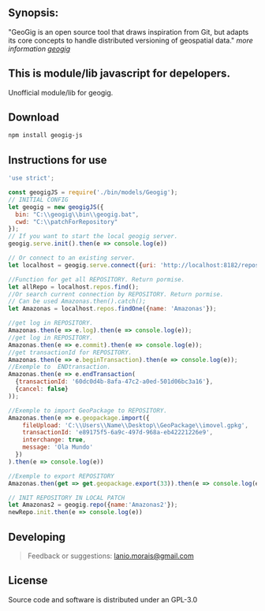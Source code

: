 
## Synopsis:
"GeoGig is an open source tool that draws inspiration from Git, but adapts its core concepts to handle distributed versioning of geospatial data." *more information [geogig](http://geogig.org/)*

## This is module/lib javascript for depelopers.
Unofficial module/lib for geogig.

## **Download**
```bash
npm install geogig-js
```

## Instructions for use
```jsx
'use strict';

const geogigJS = require('./bin/models/Geogig');
// INITIAL CONFIG
let geogig = new geogigJS({
  bin: "C:\\geogig\\bin\\geogig.bat",
  cwd: "C:\\patchForRepository"
});
// If you want to start the local geogig server.
geogig.serve.init().then(e => console.log(e))

// Or connect to an existing server.
let localhost = geogig.serve.connect({uri: 'http://localhost:8182/repos'})

//Function for get all REPOSITORY. Return pormise.
let allRepo = localhost.repos.find();
//Or search current connection by REPOSITORY. Return pormise.
// Can be used Amazonas.then().catch();
let Amazonas = localhost.repos.findOne({name: 'Amazonas'});

//get log in REPOSITORY.
Amazonas.then(e => e.log).then(e => console.log(e));
//get log in REPOSITORY.
Amazonas.then(e => e.commit).then(e => console.log(e));
//get transactionId for REPOSITORY.
Amazonas.then(e => e.beginTransaction).then(e => console.log(e));
//Exemple to  ENDtransaction.
Amazonas.then(e => e.endTransaction(
  {transactionId: '60dc0d4b-8afa-47c2-a0ed-501d06bc3a16'},
  {cancel: false}
));

//Exemple to import GeoPackage to REPOSITORY.
Amazonas.then(e => e.geopackage.import({
    fileUpload: 'C:\\Users\\Name\\Desktop\\GeoPackage\\imovel.gpkg',
    transactionId: 'e89175f5-6a9c-497d-968a-eb42221226e9',
    interchange: true,
    message: 'Ola Mundo'
  })
).then(e => console.log(e))

//Exemple to export REPOSITORY
Amazonas.then(get => get.geopackage.export(33)).then(e => console.log(e))

// INIT REPOSITORY IN LOCAL PATCH
let Amazonas2 = geogig.repo({name:'Amazonas2'});
newRepo.init.then(e => console.log(e))

```


## **Developing**
> Feedback or suggestions: lanio.morais@gmail.com

## **License**

Source code and software is distributed under an GPL-3.0
